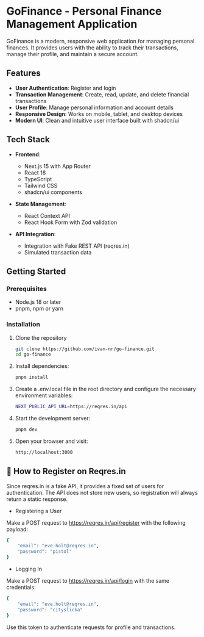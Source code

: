 # GoFinance - Personal Finance Management Application

GoFinance is a modern, responsive web application for managing personal finances. It provides users with the ability to track their transactions, manage their profile, and maintain a secure account.

## Features

- **User Authentication**: Register and login
- **Transaction Management**: Create, read, update, and delete financial transactions
- **User Profile**: Manage personal information and account details
- **Responsive Design**: Works on mobile, tablet, and desktop devices
- **Modern UI**: Clean and intuitive user interface built with shadcn/ui

## Tech Stack

- **Frontend**:

  - Next.js 15 with App Router
  - React 18
  - TypeScript
  - Tailwind CSS
  - shadcn/ui components

- **State Management**:

  - React Context API
  - React Hook Form with Zod validation

- **API Integration**:
  - Integration with Fake REST API (reqres.in)
  - Simulated transaction data

## Getting Started

### Prerequisites

- Node.js 18 or later
- pnpm, npm or yarn

### Installation

1. Clone the repository

   ```bash
   git clone https://github.com/ivan-nr/go-finance.git
   cd go-finance

   ```

2. Install dependencies:

   ```bash
   pnpm install

   ```

3. Create a .env.local file in the root directory and configure the necessary environment variables:

   ```bash
   NEXT_PUBLIC_API_URL=https://reqres.in/api

   ```

4. Start the development server:

   ```bash
   pnpm dev

   ```

5. Open your browser and visit:

   ```bash
   http://localhost:3000
   ```

## 📝 How to Register on Reqres.in

Since reqres.in is a fake API, it provides a fixed set of users for authentication. The API does not store new users, so registration will always return a static response.

- Registering a User

Make a POST request to <https://reqres.in/api/register> with the following payload:

```bash
{
    "email": "eve.holt@reqres.in",
    "password": "pistol"
}
```

- Logging In

Make a POST request to <https://reqres.in/api/login> with the same credentials:

```bash
{
    "email": "eve.holt@reqres.in",
    "password": "cityslicka"
}
```

Use this token to authenticate requests for profile and transactions.
